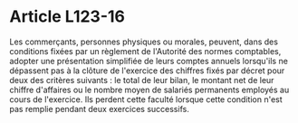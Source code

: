 # Article L123-16

<p>Les commerçants, personnes physiques ou morales, peuvent, dans des conditions fixées par un règlement de l'Autorité des normes comptables, adopter une présentation simplifiée de leurs comptes annuels lorsqu'ils ne dépassent pas à la clôture de l'exercice des chiffres fixés par décret pour deux des critères suivants : le total de leur bilan, le montant net de leur chiffre d'affaires ou le nombre moyen de salariés permanents employés au cours de l'exercice. Ils perdent cette faculté lorsque cette condition n'est pas remplie pendant deux exercices successifs.</p>